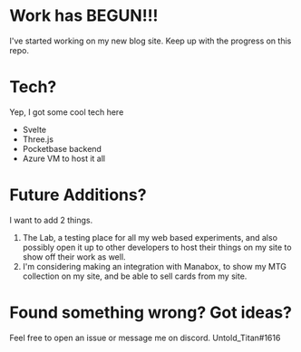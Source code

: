 # Work has BEGUN!!!
I've started working on my new blog site.
Keep up with the progress on this repo.

# Tech?
Yep, I got some cool tech here
- Svelte
- Three.js
- Pocketbase backend
- Azure VM to host it all

# Future Additions?
I want to add 2 things.
1. The Lab, a testing place for all my web based experiments, and also possibly open it up to other developers to host their things on my site to show off their work as well.
2. I'm considering making an integration with Manabox, to show my MTG collection on my site, and be able to sell cards from my site. 

# Found something wrong? Got ideas?
Feel free to open an issue or message me on discord. Untold_Titan#1616